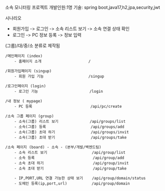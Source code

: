 소속 모니터링 프로젝트
개발인원:1명
기술: spring boot,java17,h2,jpa,security,jwt

시나리오

* 회원가입 -> 로그인 -> 소속 리스트 보기 -> 소속 연결 상태 확인
* 로그인 -> PC 정보 등록 -> 정보 입력

(그룹)/대/중/소 분류로 제작됨

```
/메인페이지 (index)
    - 홈페이지 소개                     /
    
/회원가입페이지 (singup)
    - 회원 가입 기능                    /singup
    
/로그인페이지 (login) 
    - 로그인 기능                       /login
    
/내 정보 ( mypage)
    - PC 등록                          /api/pc/create
    
/소속 그룹 페이지 (group)
    - 소속(그룹) 리스트 보기              /api/groups/list
    - 소속(그룹) 등록                    /api/groups/add
    - 소속(그룹) 초대 하기                /api/groups/invit
    - 소속(그룹) 초대 받기                /api/groups/take
    
/소속 페이지 (board) - 소속 - (본부/개발/벡엔드팀) 
    - 소속 리스트 보기                    /api/group/list
    - 소속 등록                          /api/group/add
    - 소속 초대 하기                      /api/group/invit
    - 소속 초대 받기                      /api/group/take
    
    - IP,PORT,URL 연결 가능한 상태 보기    /api/group/domain/status
    - 도메인 등록(ip,port,url)           /api/group/domain
    
```


